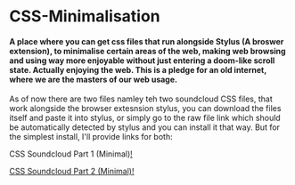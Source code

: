 <h1>CSS-Minimalisation</h1>

<h4>A place where you can get css files that run alongside Stylus (A broswer extension), to minimalise certain areas of the web, making web browsing and using way more enjoyable without just entering a doom-like scroll state. Actually enjoying the web. This is a pledge for an old internet, where we are the masters of our web usage.</h4>

<p> As of now there are two files namley teh two soundcloud CSS files, that work alongside the browser extesnsion stylus, you can download the files itself and paste it into stylus, or simply go to the raw file link which should be automatically detected by stylus and you can install it that way. But for the simplest install, I'll provide links for both:</p>

<p>CSS Soundcloud Part 1 (Minimal)<a href="https://github.com/Ejuibante/CSS-Minimalisation/raw/refs/heads/main/SoundCloud_CSS_Part_1.user.css"</a>!</p>
<p>CSS Soundcloud Part 2 (Minimal)<a href="https://github.com/Ejuibante/CSS-Minimalisation/raw/refs/heads/main/SoundCloud_CSS_Part_2.user.css"</a>!</p>
